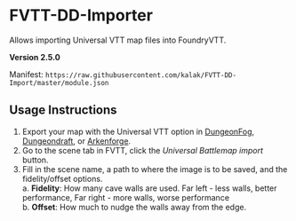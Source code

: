 # FVTT-DD-Importer
Allows importing Universal VTT map files into FoundryVTT.

**Version 2.5.0**

Manifest: `https://raw.githubusercontent.com/kalak/FVTT-DD-Import/master/module.json`


## Usage Instructions

1. Export your map with the Universal VTT option in [DungeonFog](https://dungeonfog.com/), [Dungeondraft](https://dungeondraft.net/), or [Arkenforge](https://arkenforge.com).
2. Go to the scene tab in FVTT, click the *Universal Battlemap import* button.
3. Fill in the scene name, a path to where the image is to be saved, and the fidelity/offset options.  
  a. **Fidelity**: How many cave walls are used. Far left - less walls, better performance, Far right - more walls, worse performance  
  b. **Offset**: How much to nudge the walls away from the edge.

  